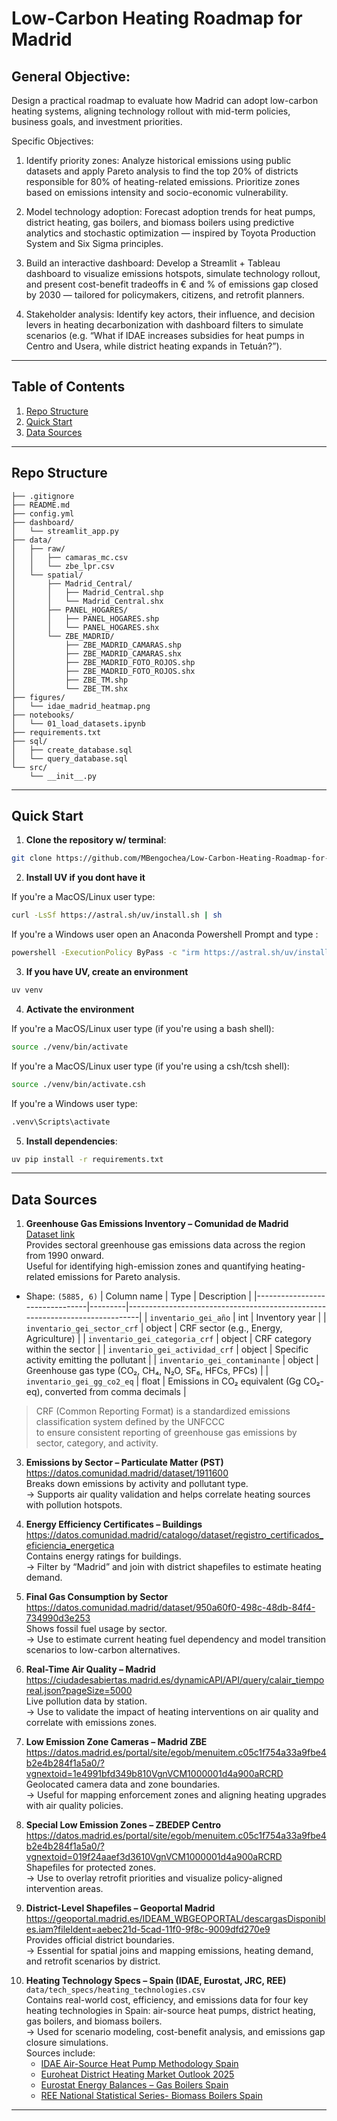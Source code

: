 # Low-Carbon Heating Roadmap for Madrid

General Objective:
---
Design a practical roadmap to evaluate how Madrid can adopt low-carbon heating systems, aligning technology rollout with mid-term policies, business goals, and investment priorities.

Specific Objectives:
1. Identify priority zones: Analyze historical emissions using public datasets and apply Pareto analysis to find the top 20% of districts responsible for 80% of heating-related emissions. Prioritize zones based on emissions intensity and socio-economic vulnerability.

2. Model technology adoption: Forecast adoption trends for heat pumps, district heating, gas boilers, and biomass boilers using predictive analytics and stochastic optimization — inspired by Toyota Production System and Six Sigma principles.

3. Build an interactive dashboard: Develop a Streamlit + Tableau dashboard to visualize emissions hotspots, simulate technology rollout, and present cost-benefit tradeoffs in € and % of emissions gap closed by 2030 — tailored for policymakers, citizens, and retrofit planners.

4. Stakeholder analysis: Identify key actors, their influence, and decision levers in heating decarbonization with dashboard filters to simulate scenarios (e.g. “What if IDAE increases subsidies for heat pumps in Centro and Usera, while district heating expands in Tetuán?”).

   
---

## Table of Contents

1. [Repo Structure](#repo-structure)  
2. [Quick Start](#quick-start)  
3. [Data Sources](#data-sources)  

---

## Repo Structure

```
├── .gitignore
├── README.md
├── config.yml
├── dashboard/
│   └── streamlit_app.py
├── data/
│   ├── raw/
│   │   ├── camaras_mc.csv
│   │   └── zbe_lpr.csv
│   └── spatial/
│       ├── Madrid_Central/              
│       │   ├── Madrid_Central.shp
│       │   └── Madrid_Central.shx
│       ├── PANEL_HOGARES/
│       │   ├── PANEL_HOGARES.shp
│       │   └── PANEL_HOGARES.shx
│       └── ZBE_MADRID/
│           ├── ZBE_MADRID_CAMARAS.shp
│           ├── ZBE_MADRID_CAMARAS.shx
│           ├── ZBE_MADRID_FOTO_ROJOS.shp
│           ├── ZBE_MADRID_FOTO_ROJOS.shx
│           ├── ZBE_TM.shp
│           └── ZBE_TM.shx
├── figures/
│   └── idae_madrid_heatmap.png
├── notebooks/
│   └── 01_load_datasets.ipynb
├── requirements.txt
├── sql/
│   ├── create_database.sql
│   └── query_database.sql
└── src/
    └── __init__.py
```
---
## Quick Start

1. **Clone the repository w/ terminal**:

```bash
git clone https://github.com/MBengochea/Low-Carbon-Heating-Roadmap-for-Madrid.git
```

2. **Install UV if you dont have it**

If you're a MacOS/Linux user type:

```bash
curl -LsSf https://astral.sh/uv/install.sh | sh
```

If you're a Windows user open an Anaconda Powershell Prompt and type :

```bash
powershell -ExecutionPolicy ByPass -c "irm https://astral.sh/uv/install.ps1 | iex"
```

3. **If you have UV, create an environment**

```bash
uv venv 
```

4. **Activate the environment**

If you're a MacOS/Linux user type (if you're using a bash shell):

```bash
source ./venv/bin/activate
```

If you're a MacOS/Linux user type (if you're using a csh/tcsh shell):

```bash
source ./venv/bin/activate.csh
```

If you're a Windows user type:

```bash
.venv\Scripts\activate
```

5. **Install dependencies**:

```bash
uv pip install -r requirements.txt
```
---
## **Data Sources**

1. **Greenhouse Gas Emissions Inventory – Comunidad de Madrid**  
[Dataset link](https://datos.comunidad.madrid/dataset/atm_inventario_gei)  
Provides sectoral greenhouse gas emissions data across the region from 1990 onward.  
Useful for identifying high-emission zones and quantifying heating-related emissions for Pareto analysis.

- Shape: `(5885, 6)`
| Column name                     | Type    | Description                                                                 |
|--------------------------------|---------|-----------------------------------------------------------------------------|
| `inventario_gei_año`           | int     | Inventory year                                                              |
| `inventario_gei_sector_crf`    | object  | CRF sector (e.g., Energy, Agriculture)                                      |
| `inventario_gei_categoria_crf` | object  | CRF category within the sector                                              |
| `inventario_gei_actividad_crf` | object  | Specific activity emitting the pollutant                                   |
| `inventario_gei_contaminante`  | object  | Greenhouse gas type (CO₂, CH₄, N₂O, SF₆, HFCs, PFCs)                        |
| `inventario_gei_gg_co2_eq`     | float   | Emissions in CO₂ equivalent (Gg CO₂-eq), converted from comma decimals      |

> CRF (Common Reporting Format) is a standardized emissions classification system defined by the UNFCCC  
> to ensure consistent reporting of greenhouse gas emissions by sector, category, and activity.

3. **Emissions by Sector – Particulate Matter (PST)**  
   https://datos.comunidad.madrid/dataset/1911600  
   Breaks down emissions by activity and pollutant type.  
   → Supports air quality validation and helps correlate heating sources with pollution hotspots.

4. **Energy Efficiency Certificates – Buildings**  
   https://datos.comunidad.madrid/catalogo/dataset/registro_certificados_eficiencia_energetica  
   Contains energy ratings for buildings.  
   → Filter by “Madrid” and join with district shapefiles to estimate heating demand.

5. **Final Gas Consumption by Sector**  
   https://datos.comunidad.madrid/dataset/950a60f0-498c-48db-84f4-734990d3e253  
   Shows fossil fuel usage by sector.  
   → Use to estimate current heating fuel dependency and model transition scenarios to low-carbon alternatives.

6. **Real-Time Air Quality – Madrid**  
   https://ciudadesabiertas.madrid.es/dynamicAPI/API/query/calair_tiemporeal.json?pageSize=5000  
   Live pollution data by station.  
   → Use to validate the impact of heating interventions on air quality and correlate with emissions zones.

7. **Low Emission Zone Cameras – Madrid ZBE**  
   https://datos.madrid.es/portal/site/egob/menuitem.c05c1f754a33a9fbe4b2e4b284f1a5a0/?vgnextoid=1e4991bfd349b810VgnVCM1000001d4a900aRCRD  
   Geolocated camera data and zone boundaries.  
   → Useful for mapping enforcement zones and aligning heating upgrades with air quality policies.

8. **Special Low Emission Zones – ZBEDEP Centro**  
   https://datos.madrid.es/portal/site/egob/menuitem.c05c1f754a33a9fbe4b2e4b284f1a5a0/?vgnextoid=019f24aaef3d3610VgnVCM1000001d4a900aRCRD  
   Shapefiles for protected zones.  
   → Use to overlay retrofit priorities and visualize policy-aligned intervention areas.

9. **District-Level Shapefiles – Geoportal Madrid**  
   https://geoportal.madrid.es/IDEAM_WBGEOPORTAL/descargasDisponibles.iam?fileIdent=aebec21d-5cad-11f0-9f8c-9009dfd270e9  
   Provides official district boundaries.  
   → Essential for spatial joins and mapping emissions, heating demand, and retrofit scenarios by district.
<!--
9. **3D Building Models – Geoportal Madrid**  
   https://geoportal.madrid.es/IDEAM_WBGEOPORTAL/dataset.iam?id=ece2d15a-d16f-46e8-aaec-9576771b9997
   High-resolution 3D geometry grouped by district.  
   → Use to visualize top 20% emission districts in 3D and overlay thematic data like retrofit cost or emissions gap closure.
-->
10. **Heating Technology Specs – Spain (IDAE, Eurostat, JRC, REE)**  
    `data/tech_specs/heating_technologies.csv`  
    Contains real-world cost, efficiency, and emissions data for four key heating technologies in Spain: air-source heat pumps, district heating, gas boilers, and biomass boilers.  
    → Used for scenario modeling, cost-benefit analysis, and emissions gap closure simulations.  
    Sources include:
    - [IDAE Air-Source Heat Pump Methodology Spain](https://www.idae.es/sites/default/files/estudios_informes_y_estadisticas/Metodologia_IDAE_reporte_ahorros_art-8_DEE_Bombas_de_calor.pdf)
    - [Euroheat District Heating Market Outlook 2025](https://www.euroheat.org/data-insights/outlooks/dhc-market-outlook-2025)
    - [Eurostat Energy Balances – Gas Boilers Spain](https://ec.europa.eu/eurostat/web/energy/data/energy-balances)
    - [REE National Statistical Series- Biomass Boilers Spain](https://www.ree.es/en/datos/publications/national-statistical-series)
---
